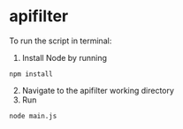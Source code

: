 # apifilter

To run the script in terminal:
1. Install Node by running 
```
npm install
```
2. Navigate to the apifilter working directory
3. Run
```
node main.js
```


